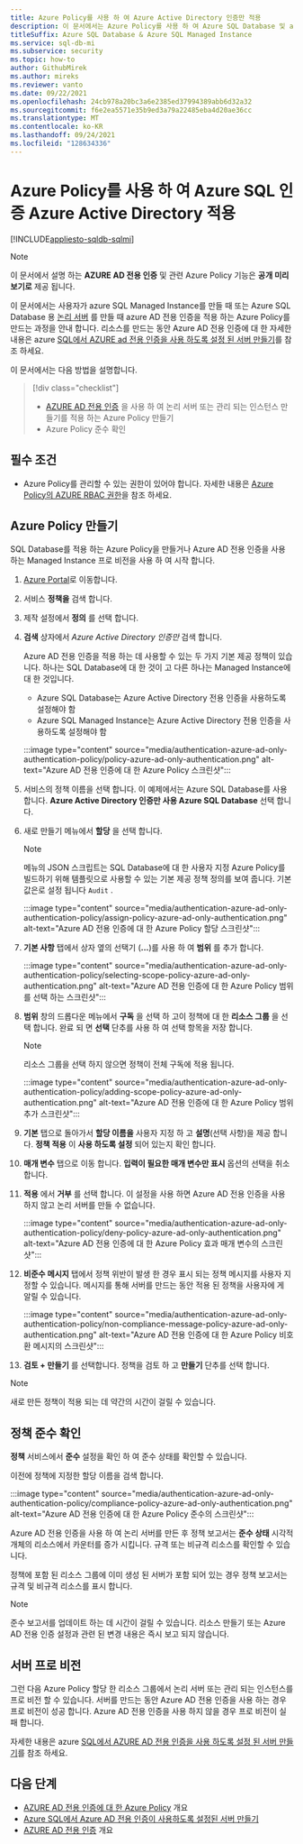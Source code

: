 ```yaml
---
title: Azure Policy를 사용 하 여 Azure Active Directory 인증만 적용
description: 이 문서에서는 Azure Policy를 사용 하 여 Azure SQL Database 및 azure SQL에서 Azure Active Directory (Azure AD) 인증만 적용 하는 방법을 안내 Managed Instance
titleSuffix: Azure SQL Database & Azure SQL Managed Instance
ms.service: sql-db-mi
ms.subservice: security
ms.topic: how-to
author: GithubMirek
ms.author: mireks
ms.reviewer: vanto
ms.date: 09/22/2021
ms.openlocfilehash: 24cb978a20bc3a6e2385ed37994389abb6d32a32
ms.sourcegitcommit: f6e2ea5571e35b9ed3a79a22485eba4d20ae36cc
ms.translationtype: MT
ms.contentlocale: ko-KR
ms.lasthandoff: 09/24/2021
ms.locfileid: "128634336"
---
```

# <a name="using-azure-policy-to-enforce-azure-active-directory-only-authentication-with-azure-sql"></a>Azure Policy를 사용 하 여 Azure SQL 인증 Azure Active Directory 적용

[!INCLUDE[appliesto-sqldb-sqlmi](../includes/appliesto-sqldb-sqlmi.md)]

> [!NOTE]
> 이 문서에서 설명 하는 **AZURE AD 전용 인증** 및 관련 Azure Policy 기능은 **공개 미리 보기로** 제공 됩니다. 

이 문서에서는 사용자가 azure SQL Managed Instance를 만들 때 또는 Azure SQL Database 용 [논리 서버](logical-servers.md) 를 만들 때 azure AD 전용 인증을 적용 하는 Azure Policy를 만드는 과정을 안내 합니다. 리소스를 만드는 동안 Azure AD 전용 인증에 대 한 자세한 내용은 azure [SQL에서 AZURE ad 전용 인증을 사용 하도록 설정 된 서버 만들기](authentication-azure-ad-only-authentication-create-server.md)를 참조 하세요.

이 문서에서는 다음 방법을 설명합니다.

> [!div class="checklist"]
> - [AZURE AD 전용 인증](authentication-azure-ad-only-authentication.md) 을 사용 하 여 논리 서버 또는 관리 되는 인스턴스 만들기를 적용 하는 Azure Policy 만들기
> - Azure Policy 준수 확인

## <a name="prerequisite"></a>필수 조건

- Azure Policy를 관리할 수 있는 권한이 있어야 합니다. 자세한 내용은 [Azure Policy의 AZURE RBAC 권한](/azure/governance/policy/overview#azure-rbac-permissions-in-azure-policy)을 참조 하세요.

## <a name="create-an-azure-policy"></a>Azure Policy 만들기

SQL Database를 적용 하는 Azure Policy을 만들거나 Azure AD 전용 인증을 사용 하는 Managed Instance 프로 비전을 사용 하 여 시작 합니다.

1. [Azure Portal](https://portal.azure.com)로 이동합니다.
1. 서비스 **정책을** 검색 합니다.
1. 제작 설정에서 **정의** 를 선택 합니다.
1. **검색** 상자에서 *Azure Active Directory 인증만* 검색 합니다.

   Azure AD 전용 인증을 적용 하는 데 사용할 수 있는 두 가지 기본 제공 정책이 있습니다. 하나는 SQL Database에 대 한 것이 고 다른 하나는 Managed Instance에 대 한 것입니다.

   - Azure SQL Database는 Azure Active Directory 전용 인증을 사용하도록 설정해야 함
   - Azure SQL Managed Instance는 Azure Active Directory 전용 인증을 사용하도록 설정해야 함

   :::image type="content" source="media/authentication-azure-ad-only-authentication-policy/policy-azure-ad-only-authentication.png" alt-text="Azure AD 전용 인증에 대 한 Azure Policy 스크린샷":::

1. 서비스의 정책 이름을 선택 합니다. 이 예제에서는 Azure SQL Database를 사용 합니다. **Azure Active Directory 인증만 사용 Azure SQL Database** 선택 합니다.
1. 새로 만들기 메뉴에서 **할당** 을 선택 합니다.

   > [!NOTE]
   > 메뉴의 JSON 스크립트는 SQL Database에 대 한 사용자 지정 Azure Policy를 빌드하기 위해 템플릿으로 사용할 수 있는 기본 제공 정책 정의를 보여 줍니다. 기본값은로 설정 됩니다 `Audit` .

   :::image type="content" source="media/authentication-azure-ad-only-authentication-policy/assign-policy-azure-ad-only-authentication.png" alt-text="Azure AD 전용 인증에 대 한 Azure Policy 할당 스크린샷":::

1. **기본 사항** 탭에서 상자 옆의 선택기 (**...**)를 사용 하 여 **범위** 를 추가 합니다.

   :::image type="content" source="media/authentication-azure-ad-only-authentication-policy/selecting-scope-policy-azure-ad-only-authentication.png" alt-text="Azure AD 전용 인증에 대 한 Azure Policy 범위를 선택 하는 스크린샷":::

1. **범위** 창의 드롭다운 메뉴에서 **구독** 을 선택 하 고이 정책에 대 한 **리소스 그룹** 을 선택 합니다. 완료 되 면 **선택** 단추를 사용 하 여 선택 항목을 저장 합니다.

   > [!NOTE]
   > 리소스 그룹을 선택 하지 않으면 정책이 전체 구독에 적용 됩니다.

   :::image type="content" source="media/authentication-azure-ad-only-authentication-policy/adding-scope-policy-azure-ad-only-authentication.png" alt-text="Azure AD 전용 인증에 대 한 Azure Policy 범위 추가 스크린샷":::

1. **기본** 탭으로 돌아가서 **할당 이름을** 사용자 지정 하 고 **설명**(선택 사항)을 제공 합니다. **정책 적용** 이 **사용 하도록 설정** 되어 있는지 확인 합니다.
1. **매개 변수** 탭으로 이동 합니다. **입력이 필요한 매개 변수만 표시** 옵션의 선택을 취소 합니다.
1. **적용** 에서 **거부** 를 선택 합니다. 이 설정을 사용 하면 Azure AD 전용 인증을 사용 하지 않고 논리 서버를 만들 수 없습니다.

   :::image type="content" source="media/authentication-azure-ad-only-authentication-policy/deny-policy-azure-ad-only-authentication.png" alt-text="Azure AD 전용 인증에 대 한 Azure Policy 효과 매개 변수의 스크린샷":::

1. **비준수 메시지** 탭에서 정책 위반이 발생 한 경우 표시 되는 정책 메시지를 사용자 지정할 수 있습니다. 메시지를 통해 서버를 만드는 동안 적용 된 정책을 사용자에 게 알릴 수 있습니다.

   :::image type="content" source="media/authentication-azure-ad-only-authentication-policy/non-compliance-message-policy-azure-ad-only-authentication.png" alt-text="Azure AD 전용 인증에 대 한 Azure Policy 비호환 메시지의 스크린샷":::

1. **검토 + 만들기** 를 선택합니다. 정책을 검토 하 고 **만들기** 단추를 선택 합니다.

> [!NOTE]
> 새로 만든 정책이 적용 되는 데 약간의 시간이 걸릴 수 있습니다.

## <a name="check-policy-compliance"></a>정책 준수 확인

**정책** 서비스에서 **준수** 설정을 확인 하 여 준수 상태를 확인할 수 있습니다.

이전에 정책에 지정한 할당 이름을 검색 합니다.

:::image type="content" source="media/authentication-azure-ad-only-authentication-policy/compliance-policy-azure-ad-only-authentication.png" alt-text="Azure AD 전용 인증에 대 한 Azure Policy 준수의 스크린샷":::

Azure AD 전용 인증을 사용 하 여 논리 서버를 만든 후 정책 보고서는 **준수 상태** 시각적 개체의 리소스에서 카운터를 증가 시킵니다. 규격 또는 비규격 리소스를 확인할 수 있습니다.

정책에 포함 된 리소스 그룹에 이미 생성 된 서버가 포함 되어 있는 경우 정책 보고서는 규격 및 비규격 리소스를 표시 합니다.

> [!NOTE]
> 준수 보고서를 업데이트 하는 데 시간이 걸릴 수 있습니다. 리소스 만들기 또는 Azure AD 전용 인증 설정과 관련 된 변경 내용은 즉시 보고 되지 않습니다.    

## <a name="provision-a-server"></a>서버 프로 비전

그런 다음 Azure Policy 할당 한 리소스 그룹에서 논리 서버 또는 관리 되는 인스턴스를 프로 비전 할 수 있습니다. 서버를 만드는 동안 Azure AD 전용 인증을 사용 하는 경우 프로 비전이 성공 합니다. Azure AD 전용 인증을 사용 하지 않을 경우 프로 비전이 실패 합니다.

자세한 내용은 azure [SQL에서 AZURE AD 전용 인증을 사용 하도록 설정 된 서버 만들기](authentication-azure-ad-only-authentication-create-server.md)를 참조 하세요.

## <a name="next-steps"></a>다음 단계

- [AZURE AD 전용 인증에 대 한 Azure Policy](authentication-azure-ad-only-authentication-policy.md) 개요
- [Azure SQL에서 Azure AD 전용 인증이 사용하도록 설정된 서버 만들기](authentication-azure-ad-only-authentication-create-server.md)
- [AZURE AD 전용 인증](authentication-azure-ad-only-authentication.md) 개요
